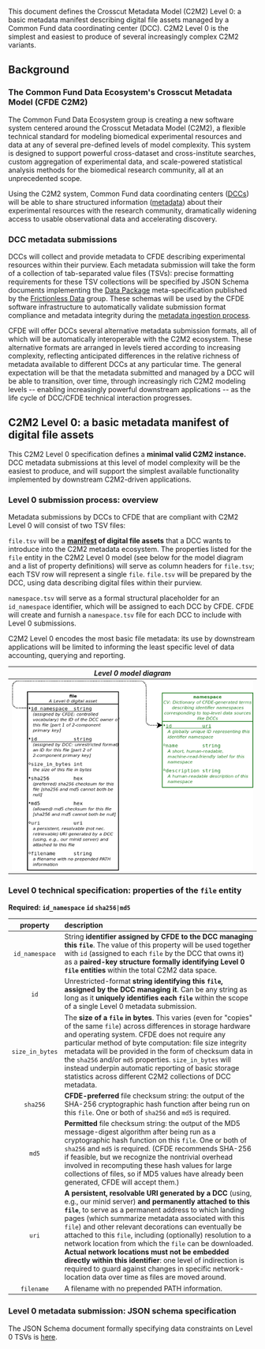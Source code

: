 This document defines the Crosscut Metadata Model (C2M2) Level 0:
a basic metadata manifest describing digital file assets managed by a
Common Fund data coordinating center (DCC). C2M2 Level 0 is the
simplest and easiest to produce of several increasingly complex
C2M2 variants.

## Background
### The Common Fund Data Ecosystem's Crosscut Metadata Model (CFDE C2M2)

The Common Fund Data Ecosystem group is creating a new
software system centered around the Crosscut
Metadata Model (C2M2), a flexible technical standard
for modeling biomedical experimental resources and data
at any of several pre-defined levels of model complexity.
This system is designed to support powerful cross-dataset
and cross-institute searches, custom aggregation of
experimental data, and scale-powered statistical analysis
methods for the biomedical research community, all at an
unprecedented scope.

Using the C2M2 system, Common Fund data coordinating centers
([DCCs](../draft-CFDE_glossary/glossary.md#DCCs)) will be able to
share structured information ([metadata](../draft-CFDE_glossary/glossary.md#metadata))
about their experimental resources with the research
community, dramatically widening access to usable
observational data and accelerating discovery.

### DCC metadata submissions

DCCs will collect and provide metadata to CFDE describing
experimental resources within their purview. Each metadata
submission will take the form of a collection of tab-separated value
files (TSVs): precise formatting requirements for these TSV
collections will be specified by JSON Schema documents
implementing the [Data Package](http://frictionlessdata.io/docs/data-package/)
meta-specification published by the [Frictionless Data](http://frictionlessdata.io/)
group. These schemas will be used by the CFDE software
infrastructure to automatically validate submission format compliance
and metadata integrity during the [metadata ingestion process](../draft-CFDE_glossary/glossary.md#DCC-data-ingestion-process).

CFDE will offer DCCs several alternative metadata submission
formats, all of which will be automatically interoperable with the
C2M2 ecosystem. These alternative formats are arranged in
levels tiered according to increasing complexity, reflecting
anticipated differences in the relative richness of metadata
available to different DCCs at any particular time. The general
expectation will be that the metadata submitted and managed by a
DCC will be able to transition, over time, through increasingly
rich C2M2 modeling levels -- enabling increasingly powerful
downstream applications -- as the life cycle of DCC/CFDE
technical interaction progresses.

## C2M2 Level 0: a basic metadata manifest of digital file assets

This C2M2 Level 0 specification defines a **minimal valid C2M2 instance.**
DCC metadata submissions at this level of model complexity will
be the easiest to produce, and will support the simplest available
functionality implemented by downstream C2M2-driven applications.

### Level 0 submission process: overview

Metadata submissions by DCCs to CFDE that are compliant with
C2M2 Level 0 will consist of two TSV files:

`file.tsv` will be a **[manifest](../draft-CFDE_glossary/glossary.md#CFDE-asset-manifest)
of digital file assets** that a DCC wants to introduce into
the C2M2 metadata ecosystem. The properties listed for the
`file` entity in the C2M2 Level 0 model (see below for the model
diagram and a list of property definitions) will serve as column
headers for `file.tsv`; each TSV row will represent a
single `file`. `file.tsv` will be prepared by the DCC, using
data describing digital files within their purview.

`namespace.tsv` will serve as a formal
structural placeholder for an `id_namespace` identifier,
which will be assigned to each DCC by CFDE. CFDE will
create and furnish a `namespace.tsv` file for each DCC
to include with Level 0 submissions.

C2M2 Level 0 encodes the most basic file metadata:
its use by downstream applications will be
limited to informing the least specific level of data
accounting, querying and reporting.

|_Level 0 model diagram_|
|:---:|
|![Level 0 model diagram](../draft-C2M2_ER_diagrams/Level-0-C2M2-model.png "Level 0 model diagram")|

### Level 0 technical specification: properties of the `file` entity

**Required: `id_namespace` `id` `sha256|md5`**

|property|description|
|:---:|:---|
| `id_namespace` | String **identifier assigned by CFDE to the DCC managing this `file`**. The value of this property will be used together with `id` (assigned to each `file` by the DCC that owns it) as a **paired-key structure formally identifying Level 0 `file` entities** within the total C2M2 data space.|
| `id` | Unrestricted-format **string identifying this `file`, assigned by the DCC managing it**. Can be any string as long as it **uniquely identifies each `file`** within the scope of a single Level 0 metadata submission. |
| `size_in_bytes` | The **size of a `file` in bytes**. This varies (even for "copies" of the same `file`) across differences in storage hardware and operating system. CFDE does not require any particular method of byte computation: file size integrity metadata will be provided in the form of checksum data in the `sha256` and/or `md5` properties. `size_in_bytes` will instead underpin automatic reporting of basic storage statistics across different C2M2 collections of DCC metadata.|
| `sha256` | **CFDE-preferred** file checksum string: the output of the SHA-256 cryptographic hash function after being run on this `file`. One or both of `sha256` and `md5` is required. |
| `md5` | **Permitted** file checksum string: the output of the MD5 message-digest algorithm after being run as a cryptographic hash function on this `file`. One or both of `sha256` and `md5` is required. (CFDE recommends SHA-256 if feasible, but we recognize the nontrivial overhead involved in recomputing these hash values for large collections of files, so if MD5 values have already been generated, CFDE will accept them.) |
| `uri` | **A persistent, resolvable URI generated by a DCC** (using, e.g., our minid server) **and permanently attached to this `file`**, to serve as a permanent address to which landing pages (which summarize metadata associated with this `file`) and other relevant decorations can eventually be attached to this `file`, including (optionally) resolution to a network location from which the `file` can be downloaded. **Actual network locations must not be embedded directly within this identifier**: one level of indirection is required to guard against changes in specific network-location data over time as files are moved around. |
| `filename` | A filename with no prepended PATH information. |

### Level 0 metadata submission: JSON schema specification

The JSON Schema document formally specifying data constraints on Level 0 TSVs is
[here](../draft-C2M2_JSON_Schema_datapackage_specs/Level_0_datapackage_spec.json).

